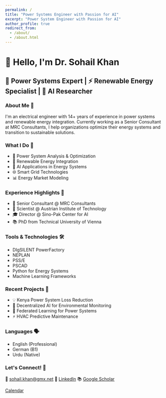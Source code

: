 ```yaml
---
permalink: /
title: "Power Systems Engineer with Passion for AI"
excerpt: "Power System Engineer with Passion for AI"
author_profile: true
redirect_from: 
  - /about/
  - /about.html
---
```


# 👋 Hello, I'm Dr. Sohail Khan

## 🌟 Power Systems Expert | ⚡ Renewable Energy Specialist | 🤖 AI Researcher

### About Me 🎯

I'm an electrical engineer with 14+ years of experience in power systems and renewable energy integration. Currently working as a Senior Consultant at MRC Consultants, I help organizations optimize their energy systems and transition to sustainable solutions.

### What I Do 💼

- 🔋 Power System Analysis & Optimization
- 🌱 Renewable Energy Integration
- 🤖 AI Applications in Energy Systems
- 🌐 Smart Grid Technologies
- 📊 Energy Market Modeling

### Experience Highlights 🚀

- 🏢 Senior Consultant @ MRC Consultants
- 🔬 Scientist @ Austrian Institute of Technology
- 🎓 Director @ Sino-Pak Center for AI
- 📚 PhD from Technical University of Vienna

### Tools & Technologies 🛠️

- DIgSILENT PowerFactory
- NEPLAN
- PSS/E
- PSCAD
- Python for Energy Systems
- Machine Learning Frameworks

### Recent Projects 📌

- 💡 Kenya Power System Loss Reduction
- 🌿 Decentralized AI for Environmental Monitoring
- 🔋 Federated Learning for Power Systems
- ⚡ HVAC Predictive Maintenance

### Languages 🗣️

- English (Professional)
- German (B1)
- Urdu (Native)

### Let's Connect! 🤝

📧 [sohail.khan@gmx.net](mailto:sohail.khan@gmx.net)
🔗 [LinkedIn](https://www.linkedin.com/in/sohail-khan/)
📚 [Google Scholar](https://scholar.google.com/citations?user=skUXofwAAAAJ&hl=en)

[Calendar](https://bit.ly/3ykwDyC)

<!-- Calendly badge widget begin -->
<link href="https://assets.calendly.com/assets/external/widget.css" rel="stylesheet">
<script src="https://assets.calendly.com/assets/external/widget.js" type="text/javascript" async></script>
<script type="text/javascript">window.onload = function() { Calendly.initBadgeWidget({ url: 'https://calendly.com/sohail-khan-dr/15min?hide_gdpr_banner=1', text: 'Schedule a meeting with me!', color: '#53951c', textColor: '#ffffff', branding: true }); }</script>
<!-- Calendly badge widget end -->